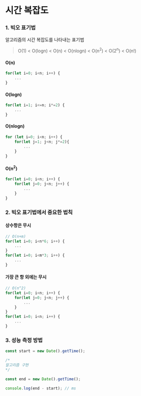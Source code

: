 # 시간 복잡도

### 1. 빅오 표기법

알고리즘의 시간 복잡도를 나타내는 표기법

> O(1) < O(logn) < O(n) < O(nlogn) < O(n<sup>2</sup>) < O(2<sup>n</sup>) < O(n!)

#### O(n)

```javascript
for(let i=0; i<n; i++) {
    ...
}
```

#### O(logn)

```javascript
for(let i=1; i<=n; i*=2) {
    ...
}
```

#### O(nlogn)

```javascript
for (let i=0; i<n; i++) {
    for(let j=1; j<n; j*=2){
        ...
    }
}
```

#### O(n<sup>2</sup>)

```javascript
for(let i=0; i<n; i++) {
    for(let j=0; j<n; j++) {
        ...
    }
}
```

### 2. 빅오 표기법에서 중요한 법칙

#### 상수항은 무시

```javascript
// O(n+m)
for(let i=0; i<n*6; i++) {
    ...
}
for(let i=0; i<m*3; i++) {
    ...
}
```

#### 가장 큰 항 외에는 무시

```javascript
// O(n^2)
for(let i=0; i<n; i++) {
    for(let j=0; j<n; j++) {
        ...
    }
}
for(let i=0; i<n; i++) {
    ...
}
```

### 3. 성능 측정 방법

```javascript
const start = new Date().getTime();

/*
알고리즘 구현
*/

const end = new Date().getTime();

console.log(end - start); // ms
```
